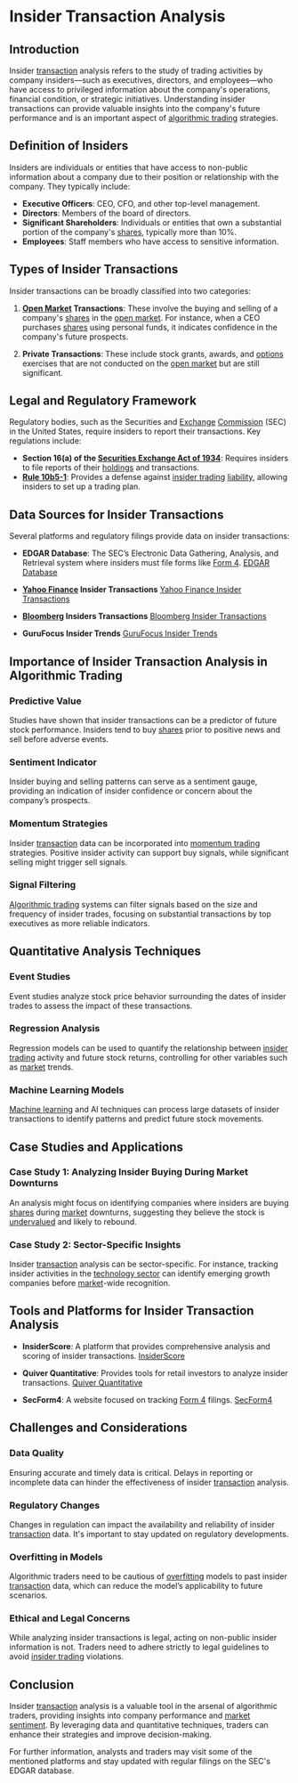# Insider Transaction Analysis

## Introduction
Insider [transaction](../t/transaction.md) analysis refers to the study of trading activities by company insiders—such as executives, directors, and employees—who have access to privileged information about the company's operations, financial condition, or strategic initiatives. Understanding insider transactions can provide valuable insights into the company's future performance and is an important aspect of [algorithmic trading](../a/algorithmic_trading.md) strategies.

## Definition of Insiders
Insiders are individuals or entities that have access to non-public information about a company due to their position or relationship with the company. They typically include:

- **Executive Officers**: CEO, CFO, and other top-level management.
- **Directors**: Members of the board of directors.
- **Significant Shareholders**: Individuals or entities that own a substantial portion of the company's [shares](../s/shares.md), typically more than 10%.
- **Employees**: Staff members who have access to sensitive information.

## Types of Insider Transactions
Insider transactions can be broadly classified into two categories:

1. **[Open Market](../o/open_market.md) Transactions**: These involve the buying and selling of a company's [shares](../s/shares.md) in the [open market](../o/open_market.md). For instance, when a CEO purchases [shares](../s/shares.md) using personal funds, it indicates confidence in the company's future prospects.
   
2. **Private Transactions**: These include stock grants, awards, and [options](../o/options.md) exercises that are not conducted on the [open market](../o/open_market.md) but are still significant.

## Legal and Regulatory Framework
Regulatory bodies, such as the Securities and [Exchange](../e/exchange.md) [Commission](../c/commission.md) (SEC) in the United States, require insiders to report their transactions. Key regulations include:

- **Section 16(a) of the [Securities Exchange Act of 1934](../s/securities_exchange_act_of_1934.md)**: Requires insiders to file reports of their [holdings](../h/holdings.md) and transactions.
- **[Rule 10b5-1](../r/rule_10b5-1.md)**: Provides a defense against [insider trading](../i/insider.md) [liability](../l/liability.md), allowing insiders to set up a trading plan.

## Data Sources for Insider Transactions
Several platforms and regulatory filings provide data on insider transactions:

- **EDGAR Database**: The SEC’s Electronic Data Gathering, Analysis, and Retrieval system where insiders must file forms like [Form 4](../f/form_4.md).
  [EDGAR Database](https://www.sec.gov/edgar/searchedgar/companysearch.html)
  
- **[Yahoo Finance](../y/yahoo_finance.md) Insider Transactions**
  [Yahoo Finance Insider Transactions](https://finance.yahoo.com/insider-transactions)

- **[Bloomberg](../b/bloomberg.md) Insiders Transactions**
  [Bloomberg Insider Transactions](https://www.bloomberg.com/markets/insider)

- **GuruFocus Insider Trends**
  [GuruFocus Insider Trends](https://www.gurufocus.com/insider/summary)

## Importance of Insider Transaction Analysis in Algorithmic Trading
### Predictive Value
Studies have shown that insider transactions can be a predictor of future stock performance. Insiders tend to buy [shares](../s/shares.md) prior to positive news and sell before adverse events.

### Sentiment Indicator
Insider buying and selling patterns can serve as a sentiment gauge, providing an indication of insider confidence or concern about the company’s prospects.

### Momentum Strategies
Insider [transaction](../t/transaction.md) data can be incorporated into [momentum trading](../m/momentum_trading.md) strategies. Positive insider activity can support buy signals, while significant selling might trigger sell signals.

### Signal Filtering
[Algorithmic trading](../a/algorithmic_trading.md) systems can filter signals based on the size and frequency of insider trades, focusing on substantial transactions by top executives as more reliable indicators.

## Quantitative Analysis Techniques
### Event Studies
Event studies analyze stock price behavior surrounding the dates of insider trades to assess the impact of these transactions.

### Regression Analysis
Regression models can be used to quantify the relationship between [insider trading](../i/insider.md) activity and future stock returns, controlling for other variables such as [market](../m/market.md) trends.

### Machine Learning Models
[Machine learning](../m/machine_learning.md) and AI techniques can process large datasets of insider transactions to identify patterns and predict future stock movements.

## Case Studies and Applications
### Case Study 1: Analyzing Insider Buying During Market Downturns
An analysis might focus on identifying companies where insiders are buying [shares](../s/shares.md) during [market](../m/market.md) downturns, suggesting they believe the stock is [undervalued](../u/undervalued.md) and likely to rebound.

### Case Study 2: Sector-Specific Insights
Insider [transaction](../t/transaction.md) analysis can be sector-specific. For instance, tracking insider activities in the [technology sector](../t/technology_sector.md) can identify emerging growth companies before [market](../m/market.md)-wide recognition.

## Tools and Platforms for Insider Transaction Analysis
- **InsiderScore**: A platform that provides comprehensive analysis and scoring of insider transactions.
  [InsiderScore](https://www.insiderscore.com/)

- **Quiver Quantitative**: Provides tools for retail investors to analyze insider transactions.
  [Quiver Quantitative](https://www.quiverquant.com/)

- **SecForm4**: A website focused on tracking [Form 4](../f/form_4.md) filings.
  [SecForm4](https://www.secform4.com/)

## Challenges and Considerations
### Data Quality
Ensuring accurate and timely data is critical. Delays in reporting or incomplete data can hinder the effectiveness of insider [transaction](../t/transaction.md) analysis.

### Regulatory Changes
Changes in regulation can impact the availability and reliability of insider [transaction](../t/transaction.md) data. It's important to stay updated on regulatory developments.

### Overfitting in Models
Algorithmic traders need to be cautious of [overfitting](../o/overfitting.md) models to past insider [transaction](../t/transaction.md) data, which can reduce the model’s applicability to future scenarios.

### Ethical and Legal Concerns
While analyzing insider transactions is legal, acting on non-public insider information is not. Traders need to adhere strictly to legal guidelines to avoid [insider trading](../i/insider.md) violations.

## Conclusion
Insider [transaction](../t/transaction.md) analysis is a valuable tool in the arsenal of algorithmic traders, providing insights into company performance and [market sentiment](../m/market_sentiment.md). By leveraging data and quantitative techniques, traders can enhance their strategies and improve decision-making.

For further information, analysts and traders may visit some of the mentioned platforms and stay updated with regular filings on the SEC's EDGAR database.
